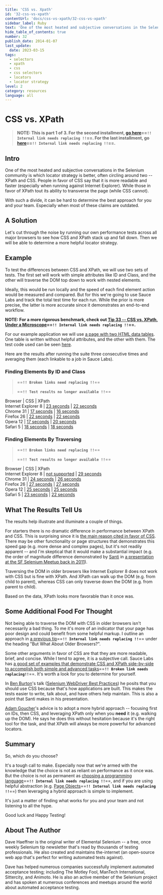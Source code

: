 ```yaml
---
title: 'CSS vs. Xpath'
id: '32-css-vs-xpath'
contentUrl: 'docs/css-vs-xpath/32-css-vs-xpath'
sidebar_label: Ruby
text: 'One of the most heated and subjective conversations in the Selenium community is which locator strategy is better, often circling around two -- XPath and CSS.'
hide_table_of_contents: true
number: 32
publish_date: 2014-01-07
last_update:
  date: 2023-03-15
tags:
  - selectors
  - xpath
  - css
  - css selectors
  - locators
  - locator strategy
level: 2
category: resources
language: all
---
```


# CSS vs. XPath

>__NOTE: This is part 1 of 3. For the second installment, [go here](http://elementalselenium.com/tips/33-xpath-vs-css-revisited)==**`!! Internal link needs replacing !!`**==. For the last installment, go [here](http://elementalselenium.com/tips/34-xpath-vs-css-revisited-2)==**`!! Internal link needs replacing !!`**==.__

## Intro

One of the most heated and subjective conversations in the Selenium community is which locator strategy is better, often circling around two -- XPath and CSS. People in favor of CSS say that it is more readable and faster (especially when running against Internet Explorer). While those in favor of XPath tout its ability to transverse the page (while CSS cannot).

With such a divide, it can be hard to determine the best approach for you and your team. Especially when most of these claims are outdated.

## A Solution

Let's cut through the noise by running our own performance tests across all major browsers to see how CSS and XPath stack up and fall down. Then we will be able to determine a more helpful locator strategy.

## Example

To test the differences between CSS and XPath, we will use two sets of tests. The first set will work with simple attributes like ID and Class, and the other will traverse the DOM top down to work with nested elements.

Ideally, this would be run locally and the speed of each find element action would be measured and compared. But for this we're going to use Sauce Labs and track the total test time for each run. While the prior is more precise, the latter is more accurate since it demonstrates an end-to-end workflow.

__NOTE: For a more rigorous benchmark, check out [Tip 33 -- CSS vs. XPath, Under a Microscope](http://elementalselenium.com/tips/33-xpath-vs-css-revisited)==**`!! Internal link needs replacing !!`**==.__

For our example application we will use [a page with two HTML data tables](http://the-internet.herokuapp.com/tables). One table is written without helpful attributes, and the other with them. The test code used can be seen [here](https://gist.github.com/tourdedave/8309313).

Here are the results after running the suite three consecutive times and averaging them (each linkable to a job in Sauce Labs).

### Finding Elements By ID and Class


>==**`!! Broken links need replacing !!`**==
>
>==**`!! Test results no longer available !!`**==

Browser | CSS | XPath  
Internet Explorer 8 | [23 seconds](https://saucelabs.com/tests/99c76814cf9749ef83a0908af96f36e8)  | [22 seconds](https://saucelabs.com/tests/3052b7b1d04d4a6ca8e69a78e2c7143f)  
Chrome 31           | [17 seconds](https://saucelabs.com/tests/57e12106969b4c27a888f34815eabade)  | [16 seconds](https://saucelabs.com/tests/aadb81d6c7e74485aa6b4cc8b5545306)  
Firefox 26          | [22 seconds](https://saucelabs.com/tests/0195437ad34f41be9ccf50d2b354bca5)  | [22 seconds](https://saucelabs.com/tests/882bb654f1f247938d9283acd687c6a7)  
Opera 12            | [17 seconds](https://saucelabs.com/tests/dc33e27d94ed4a6481375223bf836647)  | [20 seconds](https://saucelabs.com/tests/0f1187556f50476484c71e182151c70c)  
Safari 5            | [18 seconds](https://saucelabs.com/tests/4bc307aec4d9467e85538d29ac9929d1)  | [18 seconds](https://saucelabs.com/tests/8bd1c7fbb2604429ba903f0a814ee9df)  

### Finding Elements By Traversing

>==**`!! Broken links need replacing !!`**==
>
>==**`!! Test results no longer available !!`**==

Browser | CSS | XPath  
Internet Explorer 8 | [not supported](https://saucelabs.com/tests/4caa9a370f234359afbd31bb86ae3089)  | [29 seconds](https://saucelabs.com/tests/8405a88ef187475d9ca191fb2adf5634)  
Chrome 31           | [24 seconds](https://saucelabs.com/tests/cdae032631a34f87b75ca1daadbaf6cf)  | [26 seconds](https://saucelabs.com/tests/cae82a0567d845858c35602d34558f8c)  
Firefox 26          | [27 seconds](https://saucelabs.com/tests/62192045bf2149e6bae5f1010b491810)  | [27 seconds](https://saucelabs.com/tests/50dc24e1e484489cbe8eaa8eb2cebbf1)  
Opera 12            | [25 seconds](https://saucelabs.com/tests/399fbd76410d42ca9207ed829da93952)  | [25 seconds](https://saucelabs.com/tests/0f4bd7a9ab8c4bdcb5d0bef91043c41b)  
Safari 5            | [23 seconds](https://saucelabs.com/tests/9247cb6c27c9431b8f5d555ee00e22c3)  | [22 seconds](https://saucelabs.com/tests/7cf2656786094645b9fcf2329f452c80)  


## What The Results Tell Us

The results help illustrate and illuminate a couple of things.

For starters there is no dramatic difference in performance between XPath and CSS. This is surprising since it is [the main reason cited in favor of CSS](http://stackoverflow.com/questions/13975595/why-one-should-prefer-using-css-over-xpath-in-ie/14139380#14139380). There may be other functionality or page structures that demonstrates this speed gap (e.g. more dense and complex pages), but it's not readily apparent -- and I'm skeptical that it would make a substantial impact (e.g. the order of magnitude difference demonstrated by [Santi](https://twitter.com/santiycr) in [a presentation at the SF Selenium Meetup back in 2011](http://www.youtube.com/watch?v=6vPu3TO6XZ4)).

Traversing the DOM in older browsers like Internet Explorer 8 does not work with CSS but is fine with XPath. And XPath can walk up the DOM (e.g. from child to parent), whereas CSS can only traverse down the DOM (e.g. from parent to child).

Based on the data, XPath looks more favorable than it once was.

## Some Additional Food For Thought

Not being able to traverse the DOM with CSS in older browsers isn't necessarily a bad thing. To me it's more of an indicator that your page has poor design and could benefit from some helpful markup. I outline an approach in [a previous tip](http://elementalselenium.com/tips/25-tables)==**`!! Internal link needs replacing !!`**== under the heading "But What About Older Browsers?".

Some other arguments in favor of CSS are that they are more readable, brief, and concise. While I tend to agree, it is a subjective call. Sauce Labs has [a good set of examples that demonstrate CSS and XPath side-by-side to accomplish both simple and advanced tasks](http://saucelabs.com/resources/selenium/css-selectors)==**`!! Broken link needs replacing!!`**==. It's worth a look for you to determine for yourself.

In [Ben Burton](https://twitter.com/bjburton)'s talk ([Selenium WebDriver Best Practices](http://vimeo.com/44133409)) he posits that you should use CSS because that's how applications are built. This makes the tests easier to write, talk about, and have others help maintain. This is also a point that Santi makes in his presentation.

[Adam Goucher](https://twitter.com/adamgoucher)'s advice is to adopt a more hybrid approach -- focusing first on IDs, then CSS, and leveraging XPath only when you __need__ it (e.g. walking up the DOM). He says he does this without hesitation because it's the right tool for the task, and that XPath will always be more powerful for advanced locators.

## Summary

So, which do you choose?

It's a tough call to make. Especially now that we're armed with the knowledge that the choice is not as reliant on performance as it once was. But the choice is not as permanent as [choosing a programming language](http://elementalselenium.com/tips/21-choosing-a-language)==**`!! Internal link needs replacing !!`**==, and if you are using helpful abstraction (e.g. [Page Objects](http://elementalselenium.com/tips/tags/page_object)==**`!! Internal link needs replacing !!`**==) then leveraging a hybrid approach is simple to implement.

It's just a matter of finding what works for you and your team and not listening to all the hype.

Good luck and Happy Testing!

## About The Author

Dave Haeffner is the original writer of Elemental Selenium -- a free, once weekly Selenium tip newsletter that's read by thousands of testing professionals. He also created and maintains the-internet (an open-source web app that's perfect for writing automated tests against).

Dave has helped numerous companies successfully implement automated acceptance testing; including The Motley Fool, ManTech International, Sittercity, and Animoto. He is also an active member of the Selenium project and has spoken at numerous conferences and meetups around the world about automated acceptance testing.
